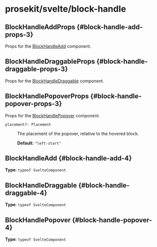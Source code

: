 # prosekit/svelte/block-handle

## BlockHandleAddProps {#block-handle-add-props-3}

Props for the [BlockHandleAdd](block-handle.md#block-handle-add-4) component.

## BlockHandleDraggableProps {#block-handle-draggable-props-3}

Props for the [BlockHandleDraggable](block-handle.md#block-handle-draggable-4) component.

## BlockHandlePopoverProps {#block-handle-popover-props-3}

Props for the [BlockHandlePopover](block-handle.md#block-handle-popover-4) component.

<dl>

<dt>

`placement?: Placement`

</dt>

<dd>

The placement of the popover, relative to the hovered block.

**Default**: `"left-start"`

</dd>

</dl>

## BlockHandleAdd {#block-handle-add-4}

**Type**: `typeof SvelteComponent`

## BlockHandleDraggable {#block-handle-draggable-4}

**Type**: `typeof SvelteComponent`

## BlockHandlePopover {#block-handle-popover-4}

**Type**: `typeof SvelteComponent`
